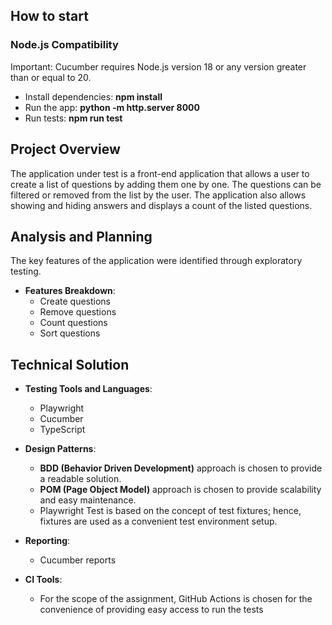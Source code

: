 ## How to start 

### Node.js Compatibility
Important: Cucumber requires Node.js version 18 or any version greater than or equal to 20.

- Install dependencies: **npm install**
- Run the app: **python -m http.server 8000**
- Run tests: **npm run test**

## Project Overview

The application under test is a front-end application that allows a user to create a list of questions by adding them one by one. The questions can be filtered or removed from the list by the user. The application also allows showing and hiding answers and displays a count of the listed questions.

## Analysis and Planning

The key features of the application were identified through exploratory testing.

- **Features Breakdown**:
  - Create questions
  - Remove questions
  - Count questions
  - Sort questions

## Technical Solution

- **Testing Tools and Languages**:
  - Playwright
  - Cucumber
  - TypeScript

- **Design Patterns**:
  - **BDD (Behavior Driven Development)** approach is chosen to provide a readable solution.
  - **POM (Page Object Model)** approach is chosen to provide scalability and easy maintenance.
  - Playwright Test is based on the concept of test fixtures; hence, fixtures are used as a convenient test environment setup.

- **Reporting**:
  - Cucumber reports

- **CI Tools**:
  - For the scope of the assignment, GitHub Actions is chosen for the convenience of providing easy access to run the tests

